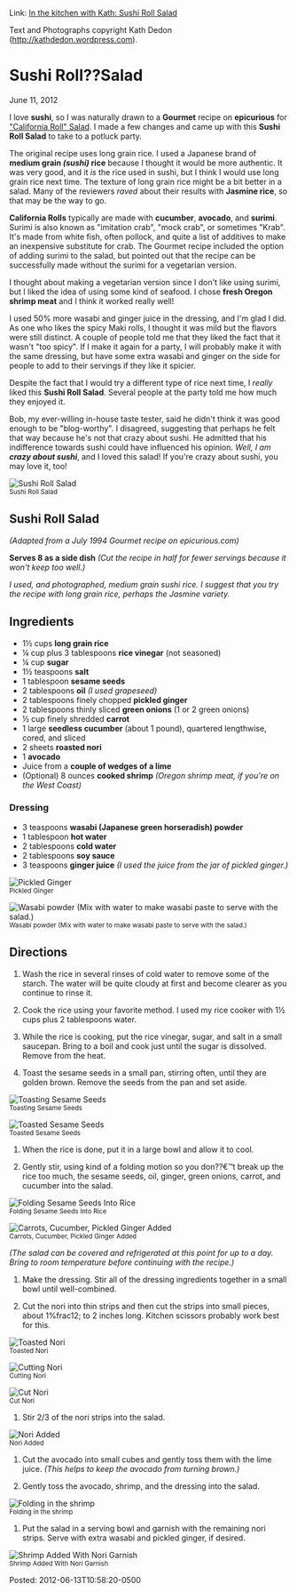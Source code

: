 <div id="wikitext">

Link: [In the kitchen with Kath: Sushi Roll
Salad](http://kathdedon.wordpress.com/2012/06/11/sushi-roll-salad/)

Text and Photographs copyright Kath Dedon
(<http://kathdedon.wordpress.com>).

<div class="vspace">

</div>

<div class="round lrindent quote">

Sushi Roll??Salad
=================

June 11, 2012

I love **sushi**, so I was naturally drawn to a **Gourmet** recipe on
**epicurious** for ["California Roll"
Salad](http://www.epicurious.com/recipes/food/views/-California-Roll-Salad-12246).
I made a few changes and came up with this **Sushi Roll Salad** to take
to a potluck party.

The original recipe uses long grain rice. I used a Japanese brand of
**medium grain *(sushi)* rice** because I thought it would be more
authentic. It was very good, and it *is* the rice used in sushi, but I
think I would use long grain rice next time. The texture of long grain
rice might be a bit better in a salad. Many of the reviewers *raved*
about their results with **Jasmine rice**, so that may be the way to go.

**California Rolls** typically are made with **cucumber**, **avocado**,
and **surimi**. Surimi is also known as "imitation crab", "mock crab",
or sometimes "Krab". It's made from white fish, often pollock, and quite
a list of additives to make an inexpensive substitute for crab. The
Gourmet recipe included the option of adding surimi to the salad, but
pointed out that the recipe can be successfully made without the surimi
for a vegetarian version.

I thought about making a vegetarian version since I don't like using
surimi, but I liked the idea of using some kind of seafood. I chose
**fresh Oregon shrimp meat** and I think it worked really well!

I used 50% more wasabi and ginger juice in the dressing, and I'm glad I
did. As one who likes the spicy Maki rolls, I thought it was mild but
the flavors were still distinct. A couple of people told me that they
liked the fact that it wasn't "too spicy". If I make it again for a
party, I will probably make it with the same dressing, but have some
extra wasabi and ginger on the side for people to add to their servings
if they like it spicier.

Despite the fact that I would try a different type of rice next time, I
*really* liked this **Sushi Roll Salad**. Several people at the party
told me how much they enjoyed it.

Bob, my ever-willing in-house taste tester, said he didn't think it was
good enough to be "blog-worthy". I disagreed, suggesting that perhaps he
felt that way because he's not that crazy about sushi. He admitted that
his indifference towards sushi could have influenced his opinion. *Well,
I am* ***crazy about sushi***, and I loved this salad! If you're crazy
about sushi, you may love it, too!

<div class="vspace">

</div>

<div>

![Sushi Roll
Salad](http://wiki.tamouse.org?n=uploads.Recipes.SushiRollSalad.sushi-roll-salad1.jpg "Sushi Roll Salad")\
<span style="font-size:83%">Sushi Roll Salad</span>

</div>

<div class="vspace">

</div>

Sushi Roll Salad
----------------

*(Adapted from a July 1994 Gourmet recipe on epicurious.com)*

**Serves 8 as a side dish** *(Cut the recipe in half for fewer servings
because it won't keep too well.)*

*I used, and photographed, medium grain sushi rice. I suggest that you
try the recipe with long grain rice, perhaps the Jasmine variety.*

<div class="vspace">

</div>

Ingredients
-----------

-   1½ cups **long grain rice**
-   ¼ cup plus 3 tablespoons **rice vinegar** (not seasoned)
-   ¼ cup **sugar**
-   1½ teaspoons **salt**
-   1 tablespoon **sesame seeds**
-   2 tablespoons **oil** *(I used grapeseed)*
-   2 tablespoons finely chopped **pickled ginger**
-   2 tablespoons thinly sliced **green onions** (1 or 2 green onions)
-   ½ cup finely shredded **carrot**
-   1 large **seedless cucumber** (about 1 pound), quartered lengthwise,
    cored, and sliced
-   2 sheets **roasted nori**
-   1 **avocado**
-   Juice from a **couple of wedges of a lime**
-   (Optional) 8 ounces **cooked shrimp** *(Oregon shrimp meat, if
    you're on the West Coast)*

<div class="vspace">

</div>

### Dressing

-   3 teaspoons **wasabi (Japanese green horseradish) powder**
-   1 tablespoon **hot water**
-   2 tablespoons **cold water**
-   2 tablespoons **soy sauce**
-   3 teaspoons **ginger juice** *(I used the juice from the jar of
    pickled ginger.)*

<div class="vspace">

</div>

<div>

![Pickled
Ginger](http://wiki.tamouse.org?n=uploads.Recipes.SushiRollSalad.pickled-ginger1.jpg "Pickled Ginger")\
<span style="font-size:83%">Pickled Ginger</span>

</div>

<div class="vspace">

</div>

<div>

![Wasabi powder (Mix with water to make wasabi paste to serve with the
salad.)](http://wiki.tamouse.org?n=uploads.Recipes.SushiRollSalad.wasabi.jpg "Wasabi powder (Mix with water to make wasabi paste to serve with the salad.)")\
<span style="font-size:83%">Wasabi powder (Mix with water to make wasabi
paste to serve with the salad.)</span>

</div>

<div class="vspace">

</div>

Directions
----------

1.  Wash the rice in several rinses of cold water to remove some of the
    starch. The water will be quite cloudy at first and become clearer
    as you continue to rinse it.
    <div class="vspace">

    </div>

2.  Cook the rice using your favorite method. I used my rice cooker with
    1½ cups plus 2 tablespoons water.
    <div class="vspace">

    </div>

3.  While the rice is cooking, put the rice vinegar, sugar, and salt in
    a small saucepan. Bring to a boil and cook just until the sugar is
    dissolved. Remove from the heat.
    <div class="vspace">

    </div>

4.  Toast the sesame seeds in a small pan, stirring often, until they
    are golden brown. Remove the seeds from the pan and set aside.

<div class="vspace">

</div>

<div>

![Toasting Sesame
Seeds](http://wiki.tamouse.org?n=uploads.Recipes.SushiRollSalad.toasting-sesame-seeds.jpg "Toasting Sesame Seeds")\
<span style="font-size:83%">Toasting Sesame Seeds</span>

</div>

<div class="vspace">

</div>

<div>

![Toasted Sesame
Seeds](http://wiki.tamouse.org?n=uploads.Recipes.SushiRollSalad.toasted-sesame-seeds.jpg "Toasted Sesame Seeds")\
<span style="font-size:83%">Toasted Sesame Seeds</span>

</div>

<div class="vspace">

</div>

1.  When the rice is done, put it in a large bowl and allow it to cool.
    <div class="vspace">

    </div>

2.  Gently stir, using kind of a folding motion so you don??€™t break up
    the rice too much, the sesame seeds, oil, ginger, green onions,
    carrot, and cucumber into the salad.

<div class="vspace">

</div>

<div>

![Folding Sesame Seeds Into
Rice](http://wiki.tamouse.org?n=uploads.Recipes.SushiRollSalad.folding-sesame-seeds-into-rice.jpg "Folding Sesame Seeds Into Rice")\
<span style="font-size:83%">Folding Sesame Seeds Into Rice</span>

</div>

<div class="vspace">

</div>

<div>

![Carrots, Cucumber, Pickled Ginger
Added](http://wiki.tamouse.org?n=uploads.Recipes.SushiRollSalad.carrots-cucumber-pickled-ginger-added.jpg "Carrots, Cucumber, Pickled Ginger Added")\
<span style="font-size:83%">Carrots, Cucumber, Pickled Ginger
Added</span>

</div>

*(The salad can be covered and refrigerated at this point for up to a
day. Bring to room temperature before continuing with the recipe.)*

<div class="vspace">

</div>

1.  Make the dressing. Stir all of the dressing ingredients together in
    a small bowl until well-combined.
    <div class="vspace">

    </div>

2.  Cut the nori into thin strips and then cut the strips into small
    pieces, about 1%frac12; to 2 inches long. Kitchen scissors probably
    work best for this.

<div class="vspace">

</div>

<div>

![Toasted
Nori](http://wiki.tamouse.org?n=uploads.Recipes.SushiRollSalad.toasted-nori.jpg "Toasted Nori")\
<span style="font-size:83%">Toasted Nori</span>

</div>

<div class="vspace">

</div>

<div>

![Cutting
Nori](http://wiki.tamouse.org?n=uploads.Recipes.SushiRollSalad.cutting-nori.jpg "Cutting Nori")\
<span style="font-size:83%">Cutting Nori</span>

</div>

<div class="vspace">

</div>

<div>

![Cut
Nori](http://wiki.tamouse.org?n=uploads.Recipes.SushiRollSalad.cut-nori.jpg "Cut Nori")\
<span style="font-size:83%">Cut Nori</span>

</div>

<div class="vspace">

</div>

1.  Stir 2/3 of the nori strips into the salad.

<div class="vspace">

</div>

<div>

![Nori
Added](http://wiki.tamouse.org?n=uploads.Recipes.SushiRollSalad.nori-added.jpg "Nori Added")\
<span style="font-size:83%">Nori Added</span>

</div>

<div class="vspace">

</div>

1.  Cut the avocado into small cubes and gently toss them with the lime
    juice. *(This helps to keep the avocado from turning brown.)*
    <div class="vspace">

    </div>

2.  Gently toss the avocado, shrimp, and the dressing into the salad.

<div class="vspace">

</div>

<div>

![Folding in the
shrimp](http://wiki.tamouse.org?n=uploads.Recipes.SushiRollSalad.adding-shrimp1.jpg "Folding in the shrimp")\
<span style="font-size:83%">Folding in the shrimp</span>

</div>

<div class="vspace">

</div>

1.  Put the salad in a serving bowl and garnish with the remaining nori
    strips. Serve with extra wasabi and pickled ginger, if desired.

<div class="vspace">

</div>

<div>

![Shrimp Added With Nori
Garnish](http://wiki.tamouse.org?n=uploads.Recipes.SushiRollSalad.shrimp-added-with-nori-garnish2.jpg "Shrimp Added With Nori Garnish")\
<span style="font-size:83%">Shrimp Added With Nori Garnish</span>

</div>

</div>

Posted: 2012-06-13T10:58:20-0500

<div class="vspace">

</div>

<div style="display: none;">

Summary:From the [In the Kitchen With Kath
blog](http://kathdedon.wordpress.com), an adaptation of a July 1994
Gourmet recipe on [epicurious.com](http://epicurious.com)
Parent:(Recipes.)Salads <span
class="wikiword">[IncludeMe](http://wiki.tamouse.org?n=Recipes.IncludeMe?action=edit)[?](http://wiki.tamouse.org?n=Recipes.IncludeMe?action=edit)</span>:[Recipes.Salads](http://wiki.tamouse.org?n=Recipes.Salads?action=print)
Source:<http://kathdedon.wordpress.com/2012/06/11/sushi-roll-salad/>
Categories:[Salad](http://wiki.tamouse.org?n=Category.Salad),[Links](http://wiki.tamouse.org?n=Category.Links)
[Tags:salad](templatessalad), sushi roll, seafood, link

</div>

</div>
